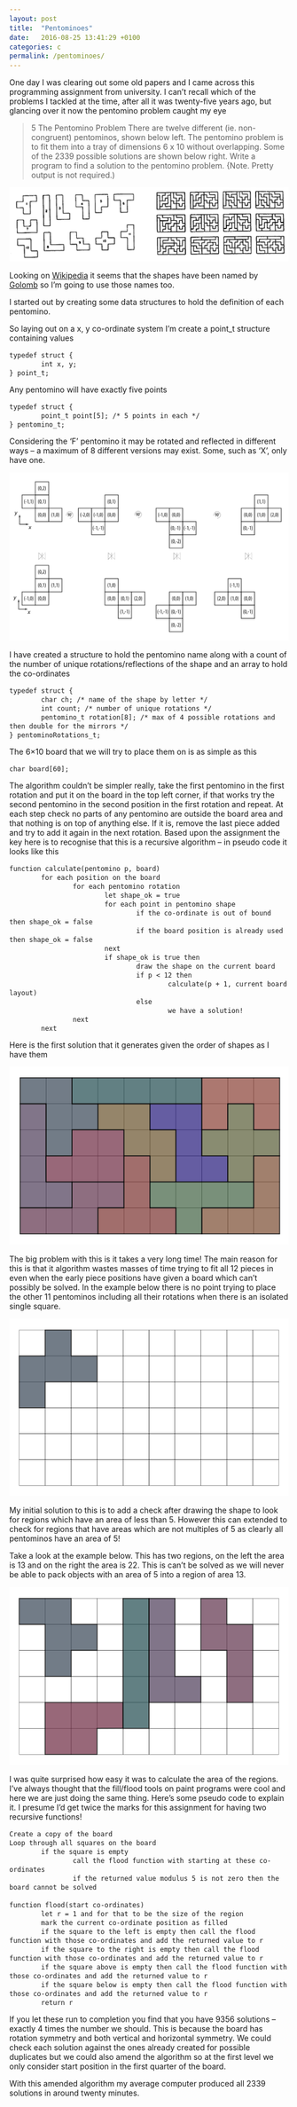 ```yaml
---
layout: post
title:  "Pentominoes"
date:   2016-08-25 13:41:29 +0100
categories: c
permalink: /pentominoes/
---
```

One day I was clearing out some old papers and I came across this programming assignment from university. I can’t recall which of the problems I tackled at the time, after all it was twenty-five years ago, but glancing over it now the pentomino problem caught my eye

> 5 The Pentomino Problem
> There are twelve different (ie. non-congruent) pentominos, shown below left. The pentomino problem is to fit them into a tray of dimensions 6 x 10 without overlapping. Some of the 2339 possible solutions are shown below right. Write a program to find a solution to the pentomino problem. {Note. Pretty output is not required.)

![](/images/pentomino-graphic.png)

Looking on [Wikipedia](https://en.wikipedia.org/wiki/Pentomino) it seems that the shapes have been named by [Golomb](https://en.wikipedia.org/wiki/Solomon_W._Golomb) so I’m going to use those names too.

I started out by creating some data structures to hold the definition of each pentomino.

So laying out on a x, y co-ordinate system I’m create a point_t structure containing values

    typedef struct {
            int x, y;
    } point_t;

Any pentomino will have exactly five points

    typedef struct {
            point_t point[5]; /* 5 points in each */
    } pentomino_t;

Considering the ‘F’ pentomino it may be rotated and reflected in different ways – a maximum of 8 different versions may exist. Some, such as ‘X’, only have one.

![](/images/F.svg)

I have created a structure to hold the pentomino name along with a count of the number of unique rotations/reflections of the shape and an array to hold the co-ordinates

    typedef struct {
            char ch; /* name of the shape by letter */
            int count; /* number of unique rotations */
            pentomino_t rotation[8]; /* max of 4 possible rotations and then double for the mirrors */
    } pentominoRotations_t;

The 6×10 board that we will try to place them on is as simple as this

    char board[60];

The algorithm couldn’t be simpler really, take the first pentomino in the first rotation and put it on the board in the top left corner, if that works try the second pentomino in the second position in the first rotation and repeat.  At each step check no parts of any pentomino are outside the board area and that nothing is on top of anything else.  If it is, remove the last piece added and try to add it again in the next rotation.  Based upon the assignment the key here is to recognise that this is a recursive algorithm – in pseudo code it looks like this

    function calculate(pentomino p, board)
            for each position on the board
                    for each pentomino rotation
                            let shape_ok = true
                            for each point in pentomino shape
                                    if the co-ordinate is out of bound then shape_ok = false
                                    if the board position is already used then shape_ok = false
                            next
                            if shape_ok is true then
                                    draw the shape on the current board
                                    if p < 12 then
                                            calculate(p + 1, current board layout)
                                    else
                                            we have a solution!
                    next
            next

Here is the first solution that it generates given the order of shapes as I have them

![](/images/solution-1.svg)

The big problem with this is it takes a very long time!  The main reason for this is that it algorithm wastes masses of time trying to fit all 12 pieces in even when the early piece positions have given a board which can’t possibly be solved.  In the example below there is no point trying to place the other 11 pentominos including all their rotations when there is an isolated single square.

![](/images/F-bad-placement.svg)

My initial solution to this is to add a check after drawing the shape to look for regions which have an area of less than 5.  However this can extended to check for regions that have areas which are not multiples of 5 as clearly all pentominos have an area of 5!

Take a look at the example below.  This has two regions, on the left the area is 13 and on the right the area is 22.  This is can’t be solved as we will never be able to pack objects with an area of 5 into a region of area 13.

![](/images/small-region.svg)

I was quite surprised how easy it was to calculate the area of the regions.  I’ve always thought that the fill/flood tools on paint programs were cool and here we are just doing the same thing.  Here’s some pseudo code to explain it.  I presume I’d get twice the marks for this assignment for having two recursive functions!

    Create a copy of the board
    Loop through all squares on the board
            if the square is empty
                    call the flood function with starting at these co-ordinates
                    if the returned value modulus 5 is not zero then the board cannot be solved

    function flood(start co-ordinates)
            let r = 1 and for that to be the size of the region
            mark the current co-ordinate position as filled
            if the square to the left is empty then call the flood function with those co-ordinates and add the returned value to r
            if the square to the right is empty then call the flood function with those co-ordinates and add the returned value to r
            if the square above is empty then call the flood function with those co-ordinates and add the returned value to r
            if the square below is empty then call the flood function with those co-ordinates and add the returned value to r
            return r

If you let these run to completion you find that you have 9356 solutions – exactly 4 times the number we should.  This is because the board has rotation symmetry and both vertical and horizontal symmetry.  We could check each solution against the ones already created for possible duplicates but we could also amend the algorithm so at the first level we only consider start position in the first quarter of the board.

With this amended algorithm my average computer produced all 2339 solutions in around twenty minutes.
